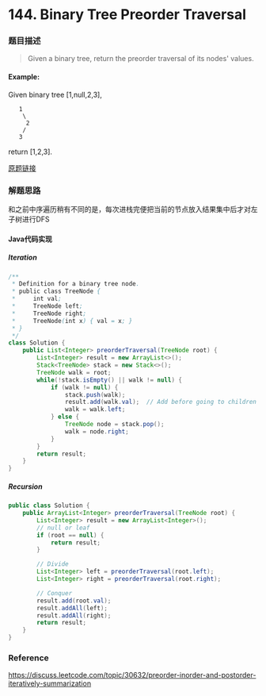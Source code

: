 # 144. Binary Tree Preorder Traversal

### 题目描述

> Given a binary tree, return the preorder traversal of its nodes' values.

#### Example:
Given binary tree [1,null,2,3],

```
   1
    \
     2
    /
   3
 ```

return [1,2,3].

[原题链接](https://leetcode.com/problems/binary-tree-preorder-traversal/description/)

### 解题思路

和之前中序遍历稍有不同的是，每次进栈完便把当前的节点放入结果集中后才对左子树进行DFS

#### Java代码实现

##### Iteration
``` java
/**
 * Definition for a binary tree node.
 * public class TreeNode {
 *     int val;
 *     TreeNode left;
 *     TreeNode right;
 *     TreeNode(int x) { val = x; }
 * }
 */
class Solution {
    public List<Integer> preorderTraversal(TreeNode root) {
        List<Integer> result = new ArrayList<>();
        Stack<TreeNode> stack = new Stack<>();
        TreeNode walk = root;
        while(!stack.isEmpty() || walk != null) {
            if (walk != null) {
                stack.push(walk);
                result.add(walk.val);  // Add before going to children
                walk = walk.left;
            } else {
                TreeNode node = stack.pop();
                walk = node.right;   
            }
        }
        return result;
    }
}

```

##### Recursion

```java
public class Solution {
    public ArrayList<Integer> preorderTraversal(TreeNode root) {
        List<Integer> result = new ArrayList<Integer>();
        // null or leaf
        if (root == null) {
            return result;
        }

        // Divide
        List<Integer> left = preorderTraversal(root.left);
        List<Integer> right = preorderTraversal(root.right);

        // Conquer
        result.add(root.val);
        result.addAll(left);
        result.addAll(right);
        return result;
    }
}
```


### Reference
https://discuss.leetcode.com/topic/30632/preorder-inorder-and-postorder-iteratively-summarization